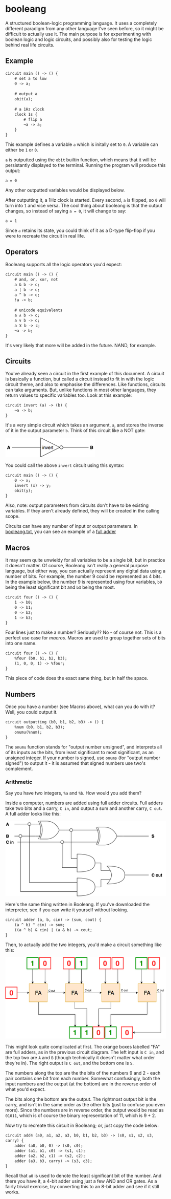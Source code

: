 # booleang

A structured boolean-logic programming language. It uses a completely different
paradigm from any other language I've seen before, so it might be difficult to
actually use it. The main purpose is for experimenting with boolean logic and
logic circuits, and possibly also for testing the logic behind real life
circuits.

## Example

```
circuit main () -> () {
    # set a to low
    0 -> a;

    # output a
    obit(a);

    # a 1Hz clock
    clock 1s {
        # flip a
        ¬a -> a;
    }
}
```

This example defines a variable `a` which is initally set to `0`.
A variable can either be `1` or `0`.

`a` is outputted using the `obit` builtin function, which means that it
will be persistantly displayed to the terminal. Running the program will produce
this output:

```
a = 0
```

Any other outputted variables would be displayed below.

After outputting it, a 1Hz clock is started. Every second, `a` is flipped,
so `0` will turn into `1` and vice versa. The cool thing about booleang is that
the output changes, so instead of saying `a = 0`, it will change to say:

```
a = 1
```

Since `a` retains its state, you could think of it as a D-type flip-flop if you
were to recreate the circuit in real life.

## Operators

Booleang supports all the logic operators you'd expect:

```
circuit main () -> () {
    # and, or, xor, not
    a & b -> c;
    a | b -> c;
    a ^ b -> c;
    !a -> b;

    # unicode equivalents
    a ∧ b -> c;
    a ∨ b -> c;
    a ⊻ b -> c;
    ¬a -> b;
}
```

It's very likely that more will be added in the future. NAND, for example.

## Circuits

You've already seen a circuit in the first example of this document. A circuit
is basically a function, but called a circuit instead to fit in with the
logic circuit theme, and also to emphasise the differences. Like functions,
circuits can take arguments. But, unlike functions in most other languages,
they return values to specific variables too. Look at this example:

```
circuit invert (a) -> (b) {
    ¬a -> b;
}
```

It's a very simple circuit which takes an argument, `a`, and stores the inverse
of it in the output parameter `b`. Think of this circuit like a NOT gate:

![](assets/invert.png)

You could call the above `invert` circuit using this syntax:

```
circuit main () -> () {
    0 -> x;
    invert (x) -> y;
    obit(y);
}
```

Also, note: output parameters from circuits don't have to be existing variables.
If they aren't already defined, they will be created in the calling scope.

Circuits can have any number of input or output parameters. In
[booleang.txt](booleang.txt), you can see an example of a
[full adder](https://en.wikipedia.org/wiki/Adder_%28electronics%29#Full_adder)

## Macros

It may seem quite unwieldy for all variables to be a single bit, but in practice
it doesn't matter. Of course, Booleang isn't really a general purpose language,
but either way, you can actually represent any digital data using a number of
bits. For example, the number 9 could be represented as 4 bits. In the example
below, the number 9 is represented using four variables, `b0` being the least
significant bit and `b3` being the most.

```
circuit four () -> () {
    1 -> b0;
    0 -> b1;
    0 -> b2;
    1 -> b3;
}
```

Four lines just to make a number? Seriously?? No - of course not. This is a
perfect use case for _macros_. Macros are used to group together sets of bits
into one name.

```
circuit four () -> () {
    %four (b0, b1, b2, b3);
    (1, 0, 0, 1) -> %four;
}
```

This piece of code does the exact same thing, but in half the space.

## Numbers

Once you have a number (see Macros above), what can you do with it? Well, you
could output it.

```
circuit outputting (b0, b1, b2, b3) -> () {
    %num (b0, b1, b2, b3);
    onumu(%num);
}
```

The `onumu` function stands for "output number unsigned", and interprets all of
its inputs as the bits, from least significant to most significant, as an
unsigned integer. If your number is signed, use `onums` (for "output number
signed") to output it - it is assumed that signed numbers use two's complement.

### Arithmetic

Say you have two integers, `%a` and `%b`. How would you add them?

Inside a computer, numbers are added using full adder circuits. Full adders
take two bits and a carry, `C in`, and output a sum and another carry, `C out`.
A full adder looks like this:

![](assets/full-adder.png)

Here's the same thing written in Booleang. If you've downloaded the interpreter,
see if you can write it yourself without looking.

```
circuit adder (a, b, cin) -> (sum, cout) {
    (a ^ b) ^ cin) -> sum;
    ((a ^ b) & cin) | (a & b) -> cout;
}
```

Then, to actually add the two integers, you'd make a circuit something like
this:

![](assets/4-bit-adder.png)

This might look quite complicated at first. The orange boxes labelled "FA" are
full adders, as in the previous circuit diagram. The left input is `C in`,
and the top two are `A` and `B` (though technically it doesn't matter what order
they're in). The right output is `C out`, and the bottom one is `S`.

The numbers along the top are the the bits of the numbers 9 and 2 - each pair
contains one bit from each number. Somewhat comfusingly, both the input numbers
and the output (at the bottom) are in the reverse order of what you'd expect.

The bits along the bottom are the output. The rightmost output bit is the carry,
and isn't in the same order as the other bits (just to confuse you even more).
Since the numbers are in reverse order, the output would be read as `01011`,
which is of course the binary representation of 11, which is 9 + 2.

Now try to recreate this circuit in Booleang; or, just copy the code below:

```
circuit add4 (a0, a1, a2, a3, b0, b1, b2, b3) -> (s0, s1, s2, s3, carry) {
	adder (a0, b0, 0) -> (s0, c0);
	adder (a1, b1, c0) -> (s1, c1);
	adder (a2, b2, c1) -> (s2, c2);
	adder (a3, b3, carry) -> (s3, c3);
}
```

Recall that `a0` is used to denote the least significant bit of the number. And
there you have it, a 4-bit adder using just a few AND and OR gates. As a fairly
trivial exercise, try converting this to an 8-bit adder and see if it still
works.
